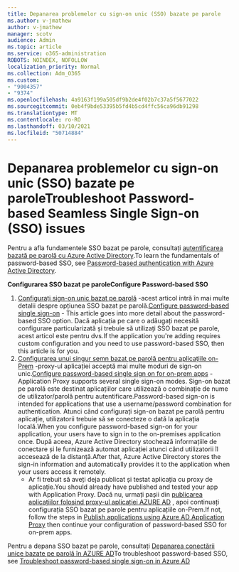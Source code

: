 ```yaml
---
title: Depanarea problemelor cu sign-on unic (SSO) bazate pe parole
ms.author: v-jmathew
author: v-jmathew
manager: scotv
audience: Admin
ms.topic: article
ms.service: o365-administration
ROBOTS: NOINDEX, NOFOLLOW
localization_priority: Normal
ms.collection: Adm_O365
ms.custom:
- "9004357"
- "9374"
ms.openlocfilehash: 4a9163f199a505df9b2de4f02b7c37a5f5677022
ms.sourcegitcommit: 0eb4f9bde53395b5fd4b5cd4ffc56ca96db91298
ms.translationtype: MT
ms.contentlocale: ro-RO
ms.lasthandoff: 03/10/2021
ms.locfileid: "50714884"
---
```

# <a name="troubleshoot-password-based-seamless-single-sign-on-sso-issues"></a><span data-ttu-id="9ab51-102">Depanarea problemelor cu sign-on unic (SSO) bazate pe parole</span><span class="sxs-lookup"><span data-stu-id="9ab51-102">Troubleshoot Password-based Seamless Single Sign-on (SSO) issues</span></span>

<span data-ttu-id="9ab51-103">Pentru a afla fundamentele SSO bazat pe parole, consultați [autentificarea bazată pe parolă cu Azure Active Directory](https://docs.microsoft.com/azure/active-directory/fundamentals/auth-password-based-sso).</span><span class="sxs-lookup"><span data-stu-id="9ab51-103">To learn the fundamentals of password-based SSO, see [Password-based authentication with Azure Active Directory](https://docs.microsoft.com/azure/active-directory/fundamentals/auth-password-based-sso).</span></span>

<span data-ttu-id="9ab51-104">**Configurarea SSO bazat pe parole**</span><span class="sxs-lookup"><span data-stu-id="9ab51-104">**Configure Password-based SSO**</span></span>

1. <span data-ttu-id="9ab51-105">[Configurați sign-on unic bazat pe parolă](https://docs.microsoft.com/azure/active-directory/manage-apps/configure-password-single-sign-on-non-gallery-applications) -acest articol intră în mai multe detalii despre opțiunea SSO bazat pe parolă.</span><span class="sxs-lookup"><span data-stu-id="9ab51-105">[Configure password-based single sign-on](https://docs.microsoft.com/azure/active-directory/manage-apps/configure-password-single-sign-on-non-gallery-applications) - This article goes into more detail about the password-based SSO option.</span></span> <span data-ttu-id="9ab51-106">Dacă aplicația pe care o adăugați necesită configurare particularizată și trebuie să utilizați SSO bazat pe parole, acest articol este pentru dvs.</span><span class="sxs-lookup"><span data-stu-id="9ab51-106">If the application you're adding requires custom configuration and you need to use password-based SSO, then this article is for you.</span></span>
2. <span data-ttu-id="9ab51-107">[Configurarea unui singur semn bazat pe parolă pentru aplicațiile on-Prem](https://docs.microsoft.com/azure/active-directory/manage-apps/application-proxy-configure-single-sign-on-password-vaulting) -proxy-ul aplicației acceptă mai multe moduri de sign-on unic.</span><span class="sxs-lookup"><span data-stu-id="9ab51-107">[Configure password-based single sign on for on-prem apps](https://docs.microsoft.com/azure/active-directory/manage-apps/application-proxy-configure-single-sign-on-password-vaulting) - Application Proxy supports several single sign-on modes.</span></span> <span data-ttu-id="9ab51-108">Sign-on bazat pe parolă este destinat aplicațiilor care utilizează o combinație de nume de utilizator/parolă pentru autentificare.</span><span class="sxs-lookup"><span data-stu-id="9ab51-108">Password-based sign-on is intended for applications that use a username/password combination for authentication.</span></span> <span data-ttu-id="9ab51-109">Atunci când configurați sign-on bazat pe parolă pentru aplicație, utilizatorii trebuie să se conecteze o dată la aplicația locală.</span><span class="sxs-lookup"><span data-stu-id="9ab51-109">When you configure password-based sign-on for your application, your users have to sign in to the on-premises application once.</span></span> <span data-ttu-id="9ab51-110">După aceea, Azure Active Directory stochează informațiile de conectare și le furnizează automat aplicației atunci când utilizatorii îl accesează de la distanță.</span><span class="sxs-lookup"><span data-stu-id="9ab51-110">After that, Azure Active Directory stores the sign-in information and automatically provides it to the application when your users access it remotely.</span></span>
    - <span data-ttu-id="9ab51-111">Ar fi trebuit să aveți deja publicat și testat aplicația cu proxy de aplicație.</span><span class="sxs-lookup"><span data-stu-id="9ab51-111">You should already have published and tested your app with Application Proxy.</span></span> <span data-ttu-id="9ab51-112">Dacă nu, urmați pașii din [publicarea aplicațiilor folosind proxy-ul aplicației AZURE AD](https://docs.microsoft.com/azure/active-directory/manage-apps/application-proxy-add-on-premises-application) , apoi continuați configurația SSO bazat pe parole pentru aplicațiile on-Prem.</span><span class="sxs-lookup"><span data-stu-id="9ab51-112">If not, follow the steps in [Publish applications using Azure AD Application Proxy](https://docs.microsoft.com/azure/active-directory/manage-apps/application-proxy-add-on-premises-application) then continue your configuration of password-based SSO for on-prem apps.</span></span>

<span data-ttu-id="9ab51-113">Pentru a depana SSO bazat pe parole, consultați [Depanarea conectării unice bazate pe parolă în AZURE AD](https://docs.microsoft.com/azure/active-directory/manage-apps/troubleshoot-password-based-sso)</span><span class="sxs-lookup"><span data-stu-id="9ab51-113">To troubleshoot password-based SSO, see [Troubleshoot password-based single sign-on in Azure AD](https://docs.microsoft.com/azure/active-directory/manage-apps/troubleshoot-password-based-sso)</span></span>
